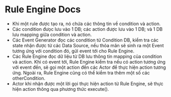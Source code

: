 # Rule Engine Docs
- Khi một rule được tạo ra, nó chứa các thông tin về condition và action.
- Các condition đưọc lưu vào 1 DB; các action được lưu vào 1 DB; và 1 DB lưu mapping giữa condition và action.
- Các Event Generator đọc các condition từ Condition DB, kiểm tra các state nhận được từ các Data Source, nếu thỏa mãn sẽ sinh ra một Event tương ứng với condition đó, gửi event tới cho Rule Engine.
- Các Rule Engine đọc dữ liệu từ DB lưu thông tin mapping của condition và action. Khi có event tới, Rule Engine kiểm tra nếu có action tương ứng với event đến, sẽ gọi một action đến các Actor để thực hiện action tương ứng. Ngoài ra, Rule Engine cũng có thể kiểm tra thêm một số các otherCondition.
- Actor khi nhận được một lời gọi thực hiện action từ Rule Engine, sẽ thực hiện action thông qua phương thức execute().
 
